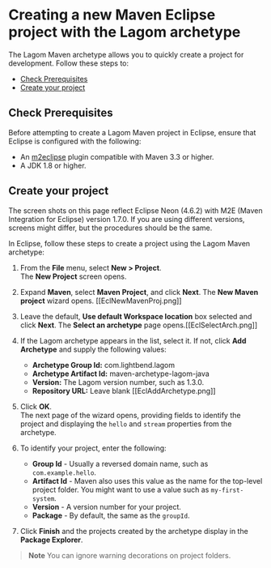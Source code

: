 # Creating a new Maven Eclipse project with the Lagom archetype

The Lagom Maven archetype allows you to quickly create a project for development. Follow these steps to:

* [Check Prerequisites](#check-prerequisites)
* [Create your project](#create-your-project)

## Check Prerequisites
Before attempting to create a Lagom Maven project in Eclipse, ensure that Eclipse is configured with the following:

* An [m2eclipse](http://www.eclipse.org/m2e/documentation/m2e-documentation.html) plugin compatible with Maven 3.3 or higher.
* A JDK 1.8 or higher.

## Create your project
The screen shots on this page reflect Eclipse Neon (4.6.2) with M2E (Maven Integration for Eclipse) version 1.7.0. If you are using different versions, screens might differ, but the procedures should be the same.

In Eclipse, follow these steps to create a project using the Lagom Maven archetype:

1. From the **File** menu, select **New > Project**.  
    The **New Project** screen opens. 
1. Expand **Maven**, select **Maven Project**, and click **Next**. 
    The **New Maven project** wizard opens. [[EclNewMavenProj.png]]
1. Leave the default, **Use default Workspace location** box selected and click **Next**. 
    The **Select an archetype** page opens.[[EclSelectArch.png]]
1. If the Lagom archetype appears in the list, select it. If not, click **Add Archetype** and supply the following values:
    * **Archetype Group Id:** com.lightbend.lagom
    * **Archetype Artifact Id:** maven-archetype-lagom-java
    * **Version:** The Lagom version number, such as 1.3.0.
    * **Repository URL:** Leave blank
    [[EclAddArchetype.png]]
    
1. Click **OK**.    
    The next page of the wizard opens, providing fields to identify the project and displaying the `hello` and `stream` properties from the archetype.
    
1. To identify your project, enter the following:
    * **Group Id**  - Usually a reversed domain name, such as `com.example.hello`.
    * **Artifact Id** - Maven also uses this value as the name for the top-level project folder. You might want to use a value such as `my-first-system`. 
    * **Version** - A version number for your project.
    * **Package** - By default, the same as the `groupId`. 
    
1. Click **Finish** and the projects created by the archetype display in the **Package Explorer**. 

> **Note**  You can ignore warning decorations on project folders.
    
  